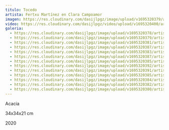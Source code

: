 ```yaml
---
titulo: Tocedo
artista: Fertxu Martínez en Clara Campoamor
imagen: https://res.cloudinary.com/dasijlpgz/image/upload/v1695320379/artistas/Fertxu%20Mart%C3%ADnez/Tocedo/P1060896.jpg
video: https://res.cloudinary.com/dasijlpgz/video/upload/v1695320400/artistas/Fertxu%20Mart%C3%ADnez/Tocedo/project-1.mp4
galeria:
  - https://res.cloudinary.com/dasijlpgz/image/upload/v1695320378/artistas/Fertxu%20Mart%C3%ADnez/Tocedo/P1060894.jpg
  - https://res.cloudinary.com/dasijlpgz/image/upload/v1695320379/artistas/Fertxu%20Mart%C3%ADnez/Tocedo/P1060896.jpg
  - https://res.cloudinary.com/dasijlpgz/image/upload/v1695320381/artistas/Fertxu%20Mart%C3%ADnez/Tocedo/P1060898.jpg
  - https://res.cloudinary.com/dasijlpgz/image/upload/v1695320387/artistas/Fertxu%20Mart%C3%ADnez/Tocedo/P1060912.jpg
  - https://res.cloudinary.com/dasijlpgz/image/upload/v1695320383/artistas/Fertxu%20Mart%C3%ADnez/Tocedo/P1060902.jpg
  - https://res.cloudinary.com/dasijlpgz/image/upload/v1695320387/artistas/Fertxu%20Mart%C3%ADnez/Tocedo/P1060900.jpg
  - https://res.cloudinary.com/dasijlpgz/image/upload/v1695320385/artistas/Fertxu%20Mart%C3%ADnez/Tocedo/P1060909.jpg
  - https://res.cloudinary.com/dasijlpgz/image/upload/v1695320392/artistas/Fertxu%20Mart%C3%ADnez/Tocedo/P1060916.jpg
  - https://res.cloudinary.com/dasijlpgz/image/upload/v1695320391/artistas/Fertxu%20Mart%C3%ADnez/Tocedo/P1060913.jpg
  - https://res.cloudinary.com/dasijlpgz/image/upload/v1695320385/artistas/Fertxu%20Mart%C3%ADnez/Tocedo/P1060907.jpg
  - https://res.cloudinary.com/dasijlpgz/image/upload/v1695320384/artistas/Fertxu%20Mart%C3%ADnez/Tocedo/P1060906.jpg
  - https://res.cloudinary.com/dasijlpgz/image/upload/v1695320382/artistas/Fertxu%20Mart%C3%ADnez/Tocedo/P1060904.jpg
  - https://res.cloudinary.com/dasijlpgz/image/upload/v1695320380/artistas/Fertxu%20Mart%C3%ADnez/Tocedo/P1060901.jpg
---
```

A﻿cacia

3﻿4x34x21 cm

2﻿020